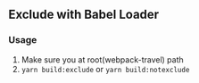## Exclude with Babel Loader

### Usage

1. Make sure you at root(webpack-travel) path
2. `yarn build:exclude` or `yarn build:notexclude`